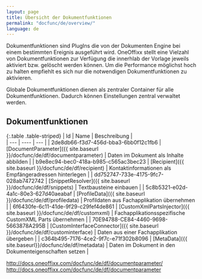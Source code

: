 ```yaml
---
layout: page
title: Übersicht der Dokumentfunktionen
permalink: "docfunc/de/overview/"
language: de
---
```


Dokumentfunktionen sind PlugIns die von der Dokumenten Engine bei einem bestimmten Ereignis ausgeführt wird. OneOffixx stellt eine Vielzahl von Dokumentfunktionen zur Verfügung die innerhlab der Vorlage jeweils aktiviert bzw. gelöscht werden können. Um die Performance möglichst hoch zu halten empfiehlt es sich nur die notwendigen Dokumentfunktionen zu aktivieren. 

Globale Dokumentfunktionen dienen als zentraler Container für alle Dokumentfunktionen. Dadurch können Einstellungen zentral verwaltet werden.

## Dokumentfunktionen 

{:.table .table-striped}
| Id  | Name | Beschreibung |                      
| --- | ---- | --- |
| 2de8db66-f3d7-456d-bba3-6bb0f12c1fb6 | [DocumentParameter]({{ site.baseurl }}/docfunc/de/df/documentparameter) | Daten im Dokument als Inhalte abbilden |
| b9e8ec94-bec0-418a-b985-c565ac3bec23 | [Recipient]({{ site.baseurl }}/docfunc/de/df/recipient) | Kontaktinformationen als Empfängeradressen hinterlegen |
| dd752747-733e-4175-9fc7-028ab7472742 | [SnippetResolver]({{ site.baseurl }}/docfunc/de/df/snippets) | Textbausteine einbauen |
| 5c8b5321-e02d-4a1c-80e3-627d40aeabaf | [ProfileData]({{ site.baseurl }}/docfunc/de/df/profiledata) | Profildaten aus Fachapplikation übernehmen |
| 6f6430fe-6c11-41de-9f29-c29fef4de861 | [CustomXmlPartsInjector]({{ site.baseurl }}/docfunc/de/df/customxml) | Fachapplikationsspezifische CustomXML Parts übernehmen |
| 70E94788-CE84-4460-9698-5663878A295B | [CustomInterfaceConnector]({{ site.baseurl }}/docfunc/de/df/custominterface) | Daten aus einer Fachapplikation übergeben |
| c364b495-7176-4ce2-9f7c-e71f302b8096 | [MetaData]({{ site.baseurl}}/docfunc/de/df/metadata) | Daten im Dokument in den Dokumenteigenschaften setzen |

 http://docs.oneoffixx.com/docfunc/de/df/documentparameter/
 http://docs.oneoffixx.com/docfunc/de/df/documentparameter